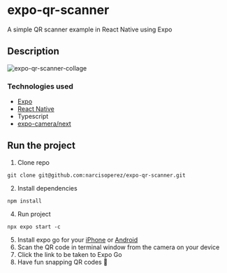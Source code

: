 # expo-qr-scanner
A simple QR scanner example in React Native using Expo

## Description

![expo-qr-scanner-collage](https://github.com/oneill-c/expo-qr-scanner/assets/11299155/98d80d55-da88-46fa-8909-8714bff4541a)

### Technologies used
- [Expo](https://expo.dev/)
- [React Native](https://reactnative.dev/)
- Typescript
- [expo-camera/next](https://docs.expo.dev/versions/latest/sdk/camera-next/)

## Run the project
1. Clone repo
```
git clone git@github.com:narcisoperez/expo-qr-scanner.git
```
2. Install dependencies
```
npm install
```
4. Run project
```
npx expo start -c
```
5. Install expo go for your [iPhone](https://apps.apple.com/us/app/expo-go/id982107779) or [Android](https://play.google.com/store/apps/details?id=host.exp.exponent&hl=en_US&gl=US&pli=1)
6. Scan the QR code in terminal window from the camera on your device
7. Click the link to be taken to Expo Go
8. Have fun snapping QR codes 📸
